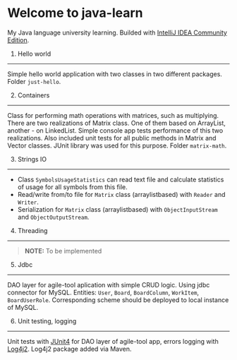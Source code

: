 Welcome to java-learn
=====================
My Java language university learning. Builded with [IntelliJ IDEA Community Edition](http://www.jetbrains.com/idea/free_java_ide.html).

1. Hello world
--------------
Simple hello world application with two classes in two different packages. Folder `just-hello`.

2. Containers
-------------
Class for performing math operations with matrices, such as multiplying. There are two realizations of Matrix class. One of them based on ArrayList, another - on LinkedList. Simple console app tests performance of this two realizations. Also included unit tests for all public methods in Matrix and Vector classes. JUnit library was used for this purpose. Folder `matrix-math`.

3. Strings IO
-------------
- Class `SymbolsUsageStatistics` can read text file and calculate statistics of usage for all symbols from this file.
- Read/write from/to file for `Matrix` class (arraylistbased) with `Reader` and `Writer`.
- Serialization for `Matrix` class (arraylistbased) with `ObjectInputStream` and `ObjectOutputStream`.

4. Threading
------------
> **NOTE:** To be implemented 

5. Jdbc
-------
DAO layer for agile-tool aplication with simple CRUD logic. Using jdbc connector for MySQL. Entities: `User`, `Board`, `BoardColumn`, `WorkItem`, `BoardUserRole`. Corresponding scheme should be deployed to local instance of MySQL.

6. Unit testing, logging
------------------------
Unit tests with [JUnit4](http://junit.org/) for DAO layer of agile-tool app, errors logging with [Log4j2](http://logging.apache.org/log4j/2.x/). Log4j2 package added via Maven.
